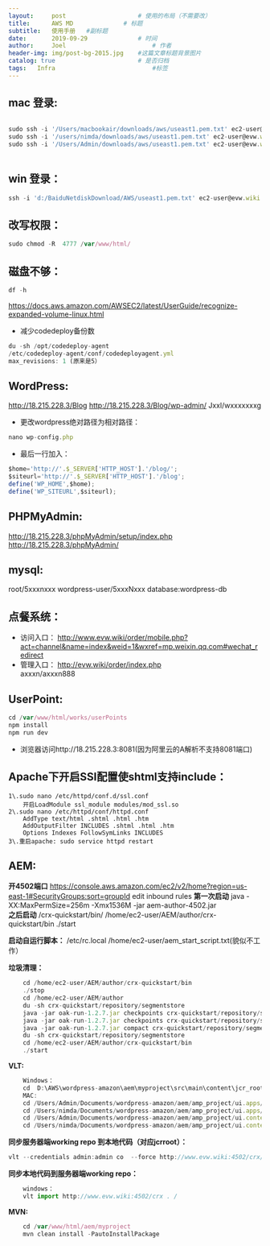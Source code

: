 ```yaml
---
layout:     post   				    # 使用的布局（不需要改）
title:      AWS MD 				# 标题 
subtitle:   使用手册   #副标题
date:       2019-09-29				# 时间
author:     Joel 						# 作者
header-img: img/post-bg-2015.jpg 	#这篇文章标题背景图片
catalog: true 						# 是否归档
tags:	Infra							#标签
---
```

## mac 登录:

```javascript
  
sudo ssh -i '/Users/macbookair/downloads/aws/useast1.pem.txt' ec2-user@evw.wiki
sudo ssh -i '/users/nimda/downloads/aws/useast1.pem.txt' ec2-user@evw.wiki
sudo ssh -i '/Users/Admin/downloads/aws/useast1.pem.txt' ec2-user@evw.wiki 
  
```  

## win 登录：

```javascript
ssh -i 'd:/BaiduNetdiskDownload/AWS/useast1.pem.txt' ec2-user@evw.wiki
```  

## 改写权限：

```javascript
sudo chmod -R  4777 /var/www/html/
```  


## 磁盘不够：

```javascript
df -h
```  
https://docs.aws.amazon.com/AWSEC2/latest/UserGuide/recognize-expanded-volume-linux.html
* 减少codedeploy备份数 

```javascript
du -sh /opt/codedeploy-agent
/etc/codedeploy-agent/conf/codedeployagent.yml
max_revisions: 1 (原来是5）
```  


## WordPress:

http://18.215.228.3/Blog 
http://18.215.228.3/Blog/wp-admin/ 
Jxxl/wxxxxxxxg  

* 更改wordpress绝对路径为相对路径：
```javascript
nano wp-config.php
``` 
* 最后一行加入：  
```javascript
$home='http://'.$_SERVER['HTTP_HOST'].'/blog/';
$siteurl='http://'.$_SERVER['HTTP_HOST'].'/blog';
define('WP_HOME',$home);
define('WP_SITEURL',$siteurl);
```  


## PHPMyAdmin:

http://18.215.228.3/phpMyAdmin/setup/index.php  
http://18.215.228.3/phpMyAdmin/ 

## mysql:

root/5xxxnxxx
wordpress-user/5xxxNxxx
database:wordpress-db
## 点餐系统：

* 访问入口：
http://www.evw.wiki/order/mobile.php?act=channel&name=index&weid=1&wxref=mp.weixin.qq.com#wechat_redirect 
* 管理入口：
http://evw.wiki/order/index.php  
axxxn/axxxn888

## UserPoint:

```javascript
cd /var/www/html/works/userPoints
npm install
npm run dev
```  

* 浏览器访问http://18.215.228.3:8081(因为阿里云的A解析不支持8081端口)

## Apache下开启SSI配置使shtml支持include：

	1\.sudo nano /etc/httpd/conf.d/ssl.conf
		开启LoadModule ssl_module modules/mod_ssl.so 
	2\.sudo nano /etc/httpd/conf/httpd.conf
		AddType text/html .shtml .html .htm 
		AddOutputFilter INCLUDES .shtml .html .htm 
		Options Indexes FollowSymLinks INCLUDES
	3\.重启apache: sudo service httpd restart

## AEM: 

**开4502端口**
		https://console.aws.amazon.com/ec2/v2/home?region=us-east-1#SecurityGroups:sort=groupId 
		edit inbound rules
**第一次启动**
		java -XX:MaxPermSize=256m -Xmx1536M -jar aem-author-4502.jar	
**之后启动** 
		<aem-install>/crx-quickstart/bin/
		/home/ec2-user/AEM/author/crx-quickstart/bin
		./start

**启动自运行脚本：**
		/etc/rc.local
		/home/ec2-user/aem_start_script.txt(貌似不工作）

**垃圾清理：**
```javascript
	cd /home/ec2-user/AEM/author/crx-quickstart/bin
	./stop
	cd /home/ec2-user/AEM/author
	du -sh crx-quickstart/repository/segmentstore
	java -jar oak-run-1.2.7.jar checkpoints crx-quickstart/repository/segmentstore
	java -jar oak-run-1.2.7.jar checkpoints crx-quickstart/repository/segmentstore rm-unreferenced
	java -jar oak-run-1.2.7.jar compact crx-quickstart/repository/segmentstore
	du -sh crx-quickstart/repository/segmentstore
	cd /home/ec2-user/AEM/author/crx-quickstart/bin
	./start
```  


**VLT:**
	
```javascript
	Windows：
	cd  D:\AWS\wordpress-amazon\aem\myproject\src\main\content\jcr_root
	MAC:
	cd /Users/Admin/Documents/wordpress-amazon/aem/amp_project/ui.apps/src/main/content/jcr_root
	cd /Users/nimda/Documents/wordpress-amazon/aem/amp_project/ui.apps/src/main/content/jcr_root
	cd /Users/Admin/Documents/wordpress-amazon/aem/amp_project/ui.content/src/main/content/jcr_root
	cd /Users/nimda/Documents/wordpress-amazon/aem/amp_project/ui.content/src/main/content/jcr_root
```  


**同步服务器端working repo 到本地代码（对应jcrroot）：**
```javascript
vlt --credentials admin:admin co  --force http://www.evw.wiki:4502/crx/server/-/jcr:root/
```  

**同步本地代码到服务器端working repo：**
```javascript
	windows：
	vlt import http://www.evw.wiki:4502/crx . /
```  


**MVN:**
```javascript
	cd /var/www/html/aem/myproject
	mvn clean install -PautoInstallPackage
```  
